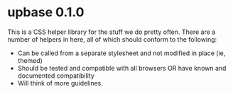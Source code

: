 upbase 0.1.0
======

This is a CSS helper library for the stuff we do pretty often. There are a number of helpers in here, all of which should conform to the following:

- Can be called from a separate stylesheet and not modified in place (ie, themed)
- Should be tested and compatible with all browsers OR have known and documented compatibility
- Will think of more guidelines. 


